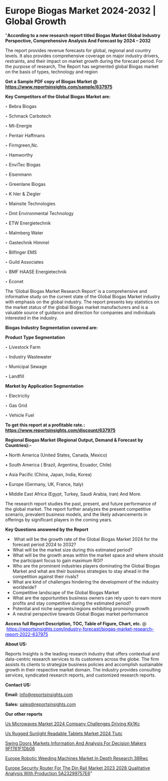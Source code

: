 # Europe Biogas Market 2024-2032 | Global Growth

"<strong>According to a new research report titled Biogas Market Global Industry Perspective, Comprehensive Analysis And Forecast by 2024 – 2032</strong>

The report provides revenue forecasts for global, regional and country levels. It also provides comprehensive coverage on major industry drivers, restraints, and their impact on market growth during the forecast period. For the purpose of research, The Report has segmented global Biogas market on the basis of types, technology and region

<strong>Get a Sample PDF copy of Biogas Market </strong><strong>@<a href=https://www.reportsinsights.com/sample/637975 style=color:#0000ff;> https://www.reportsinsights.com/sample/637975</a></strong></font>

<strong>Key Competitors of the Global Biogas Market are:</strong>

‣ Bebra Biogas

‣ Schmack Carbotech

‣ Mt-Energie

‣ Pentair Haffmans

‣ Firmgreen,Nc.

‣ Hamworthy

‣ EnviTec Biogas

‣ Eisenmann

‣ Greenlane Biogas

‣ K hler & Ziegler

‣ Mainsite Technologies

‣ Dmt Environmental Technology

‣ ETW Energietechnik

‣ Malmberg Water

‣ Gastechnik Himmel

‣ Bilfinger EMS

‣ Guild Associates

‣ BMF HAASE Energietechnik

‣ Econet

The ‘Global Biogas Market Research Report’ is a comprehensive and informative study on the current state of the Global Biogas Market industry with emphasis on the global industry. The report presents key statistics on the market status of the global Biogas market manufacturers and is a valuable source of guidance and direction for companies and individuals interested in the industry.

<strong>Biogas Industry Segmentation covered are:</strong>

<strong>Product Type Segmentation</strong>

‣    Livestock Farm

‣ Industry Wastewater

‣ Municipal Sewage

‣ Landfill

<strong>Market by Application Segmentation</strong>

‣   Electricity

‣ Gas Grid

‣ Vehicle Fuel

<strong>To get this report at a profitable rate.: <a href=https://www.reportsinsights.com/discount/637975 style=color:#0000ff;>https://www.reportsinsights.com/discount/637975</a></strong></font>

<strong>Regional Biogas Market (Regional Output, Demand &amp; Forecast by Countries):-</strong>

• North America (United States, Canada, Mexico)

• South America ( Brazil, Argentina, Ecuador, Chile)

• Asia Pacific (China, Japan, India, Korea)

• Europe (Germany, UK, France, Italy)

• Middle East Africa (Egypt, Turkey, Saudi Arabia, Iran) And More.

The research report studies the past, present, and future performance of the global market. The report further analyzes the present competitive scenario, prevalent business models, and the likely advancements in offerings by significant players in the coming years.

<strong>Key Questions answered by the Report</strong>
<ul>
  <li> What will be the growth rate of the Global Biogas Market 2024 for the forecast period 2024 to 2032?</li>
  <li>What will be the market size during this estimated period?</li>
  <li>What will be the growth areas within the market space and where should the participant focus to gain maximum ROI?</li>
  <li>Who are the prominent industries players dominating the Global Biogas Market and what are their business strategies to stay ahead in the competition against their rivals?</li>
  <li>What are kind of challenges hindering the development of the industry worldwide?</li>
  <li>Competitive landscape of the Global Biogas Market</li>
  <li>What are the opportunities business owners can rely upon to earn more profits and stay competitive during the estimated period?</li>
  <li>Potential and niche segments/regions exhibiting promising growth</li>
  <li>A neutral perspective towards Global Biogas market performance</li>
</ul>
<strong>Access full Report Description, TOC, Table of Figure, Chart, etc. </strong>@  <a href=https://reportsinsights.com/industry-forecast/biogas-market-research-report-2022-637975 style=color:#0000ff;>https://reportsinsights.com/industry-forecast/biogas-market-research-report-2022-637975</a></font>

<strong><strong>About US</strong>:</strong>

Reports Insights is the leading research industry that offers contextual and data-centric research services to its customers across the globe. The firm assists its clients to strategize business policies and accomplish sustainable growth in their respective market domain. The industry provides consulting services, syndicated research reports, and customized research reports.

<strong>Contact US:</strong>

<p class=""""><b>Email:</b> <a href=mailto:info@reportsinsights.com>info@reportsinsights.com</a></p>
<p class=""""><b>Sales:</b> <a href=mailto:sales@reportsinsights.com>sales@reportsinsights.com</a></p>

<strong>Our other reports</strong>

<a href=https://www.linkedin.com/pulse/us-microwaves-market-2024-company-challenges-driving-kk1kc/>Us Microwaves Market 2024 Company Challenges Driving Kk1Kc</a>

<a href=https://www.linkedin.com/pulse/us-rugged-sunlight-readable-tablets-market-2024--tiutc/>Us Rugged Sunlight Readable Tablets Market 2024  Tiutc</a>

<a href=https://medium.com/@anjalimore4366343/swing-doors-markets-information-and-analysis-for-decision-makers-9ff761f1db06>Swing Doors Markets Information And Analysis For Decision Makers 9Ff761F1Db06</a>

<a href=https://www.linkedin.com/pulse/europe-robotic-weeding-machines-market-in-depth-research-38rwc/>Europe Robotic Weeding Machines Market In Depth Research 38Rwc</a>

<a href=https://medium.com/@akitotamura255/europe-security-router-for-the-din-rail-market-2023-2028-qualitative-analysis-with-production-5a23299757e6>Europe Security Router For The Din Rail Market 2023 2028 Qualitative Analysis With Production 5A23299757E6</a>"
